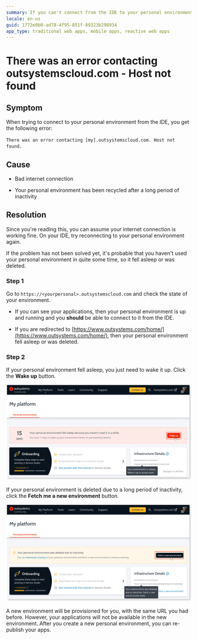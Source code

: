 ```yaml
---
summary: If you can't connect from the IDE to your personal environment, check if your environment was recycled. Login at outsystems.com to check this.
locale: en-us
guid: 1772e0b0-ad78-4f95-851f-89323b298934
app_type: traditional web apps, mobile apps, reactive web apps
---
```


# There was an error contacting outsystemscloud.com - Host not found

## Symptom

When trying to connect to your personal environment from the IDE, you get the following error:

`There was an error contacting [my].outsystemscloud.com. Host not found.`

## Cause

* Bad internet connection

* Your personal environment has been recycled after a long period of inactivity

## Resolution

Since you're reading this, you can assume your internet connection is working fine. On your IDE, try reconnecting to your personal environment again.

If the problem has not been solved yet, it's probable that you haven't used your personal environment in quite some time, so it fell asleep or was deleted. 

### Step 1 

Go to `https://<yourpersonal>.outsystemscloud.com` and check the state of your environment.

* If you can see your applications, then your personal environment is up and running and you **should** be able to connect to it from the IDE.

* If you are redirected to [https://www.outsystems.com/home/](https://www.outsystems.com/home/), then your personal environment fell asleep or was deleted.


### Step 2

If your personal environment fell asleep, you just need to wake it up. Click the **Wake up** button.

![](images/pe-sleep.png)

If your personal environment is deleted due to a long period of inactivity, click the **Fetch me a new environment** button.

![](images/pe-del.png)

A new environment will be provisioned for you, with the same URL you had before. However, your applications will not be available in the new environment. After you create a new personal environment, you can re-publish your apps.
